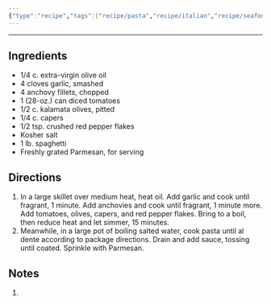 ```yaml
---
{"type":"recipe","tags":["recipe/pasta","recipe/italian","recipe/seafood"],"johnRating":8,"danielleRating":0,"dg-publish":true,"dg-path":"Recipes/Pasta Puttanseca.md","permalink":"/recipes/pasta-puttanseca/","dgPassFrontmatter":true}
---
```



---

## Ingredients

- 1/4 c. extra-virgin olive oil
- 4 cloves garlic, smashed
- 4 anchovy fillets, chopped
- 1 (28-oz.) can diced tomatoes
- 1/2 c. kalamata olives, pitted
- 1/4 c. capers
- 1/2 tsp. crushed red pepper flakes
- Kosher salt
- 1 lb. spaghetti
- Freshly grated Parmesan, for serving

## Directions

1. In a large skillet over medium heat, heat oil. Add garlic and cook until fragrant, 1 minute. Add anchovies and cook until fragrant, 1 minute more. Add tomatoes, olives, capers, and red pepper flakes. Bring to a boil, then reduce heat and let simmer, 15 minutes. 
2. Meanwhile, in a large pot of boiling salted water, cook pasta until al dente according to package directions. Drain and add sauce, tossing until coated. Sprinkle with Parmesan.

## Notes

1. 
